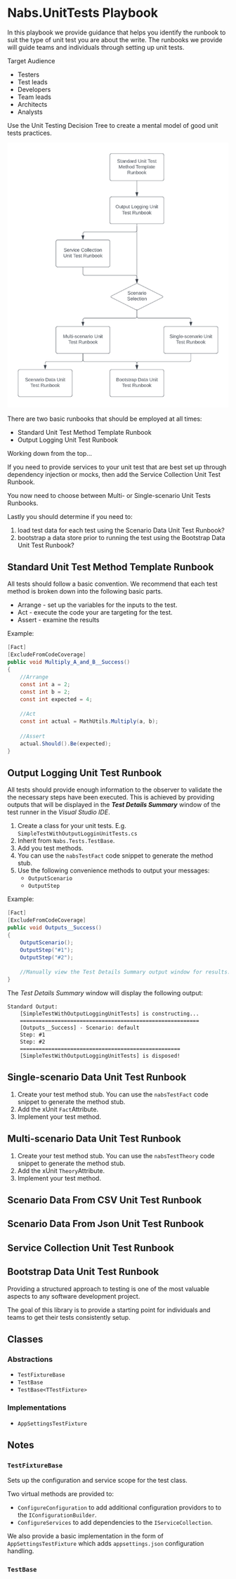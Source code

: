 # Nabs.UnitTests Playbook

In this playbook we provide guidance that helps you identify the runbook to suit the type of unit test you are about the write. The runbooks we provide will guide teams and individuals through setting up unit tests.

Target Audience
- Testers
- Test leads
- Developers
- Team leads
- Architects
- Analysts

Use the Unit Testing Decision Tree to create a mental model of good unit tests practices.

![Unit Testing Decision Tree](_images/UnitTestsDecisionTree.png "Unit Tests Decision Tree")

There are two basic runbooks that should be employed at all times:
- Standard Unit Test Method Template Runbook
- Output Logging Unit Test Runbook

Working down from the top...

If you need to provide services to your unit test that are best set up through dependency injection or mocks, then add the Service Collection Unit Test Runbook.

You now need to choose between Multi- or Single-scenario Unit Tests Runbooks.

Lastly you should determine if you need to:
1. load test data for each test using the Scenario Data Unit Test Runbook?
1. bootstrap a data store prior to running the test using the Bootstrap Data Unit Test Runbook?

## Standard Unit Test Method Template Runbook

All tests should follow a basic convention. We recommend that each test method is broken down into the following basic parts.
- Arrange - set up the variables for the inputs to the test.
- Act - execute the code your are targeting for the test.
- Assert - examine the results

Example:
```csharp
[Fact]
[ExcludeFromCodeCoverage]
public void Multiply_A_and_B__Success()
{
    //Arrange
    const int a = 2;
    const int b = 2;
    const int expected = 4;
    
    //Act
    const int actual = MathUtils.Multiply(a, b);

    //Assert
    actual.Should().Be(expected);
}
```

## Output Logging Unit Test Runbook

All tests should provide enough information to the observer to validate the the necessary steps have been executed. This is achieved by providing outputs that will be displayed in the ___Test Details Summary___ window of the test runner in the _Visual Studio IDE_.

1. Create a class for your unit tests. E.g. `SimpleTestWithOutputLogginUnitTests.cs`
1. Inherit from `Nabs.Tests.TestBase`.
1. Add you test methods.
1. You can use the `nabsTestFact` code snippet to generate the method stub.
1. Use the following convenience methods to output your messages:
    - `OutputScenario`
    - `OutputStep`

Example:
```csharp
[Fact]
[ExcludeFromCodeCoverage]
public void Outputs__Success()
{
    OutputScenario();
    OutputStep("#1");
    OutputStep("#2");

    //Manually view the Test Details Summary output window for results.
}
```
The _Test Details Summary_ window will display the following output:
```text
Standard Output: 
    [SimpleTestWithOutputLoggingUnitTests] is constructing...
    =========================================================
    [Outputs__Success] - Scenario: default
    Step: #1
    Step: #2
    ===================================================
    [SimpleTestWithOutputLoggingUnitTests] is disposed!
```


## Single-scenario Data Unit Test Runbook

1. Create your test method stub. You can use the `nabsTestFact` code snippet to generate the method stub.
1. Add the xUnit `Fact`Attribute.
1. Implement your test method.

## Multi-scenario Data Unit Test Runbook

1. Create your test method stub. You can use the `nabsTestTheory` code snippet to generate the method stub.
1. Add the xUnit `Theory`Attribute.
1. Implement your test method.

## Scenario Data From CSV Unit Test Runbook


## Scenario Data From Json Unit Test Runbook


## Service Collection Unit Test Runbook


## Bootstrap Data Unit Test Runbook





Providing a structured approach to testing is one of the most valuable aspects to any software development project.

The goal of this library is to provide a starting point for individuals and teams to get their tests consistently setup.

## Classes

### Abstractions
- `TestFixtureBase`
- `TestBase`
- `TestBase<TTestFixture>`

### Implementations
- `AppSettingsTestFixture`

## Notes

### `TestFixtureBase`

Sets up the configuration and service scope for the test class.

Two virtual methods are provided to:
- `ConfigureConfiguration` to add additional configuration providors to to the `IConfigurationBuilder`.
- `ConfigureServices` to add dependencies to the `IServiceCollection`.

We also provide a basic implementation in the form of `AppSettingsTestFixture` which adds `appsettings.json` configuration handling.


### `TestBase`

